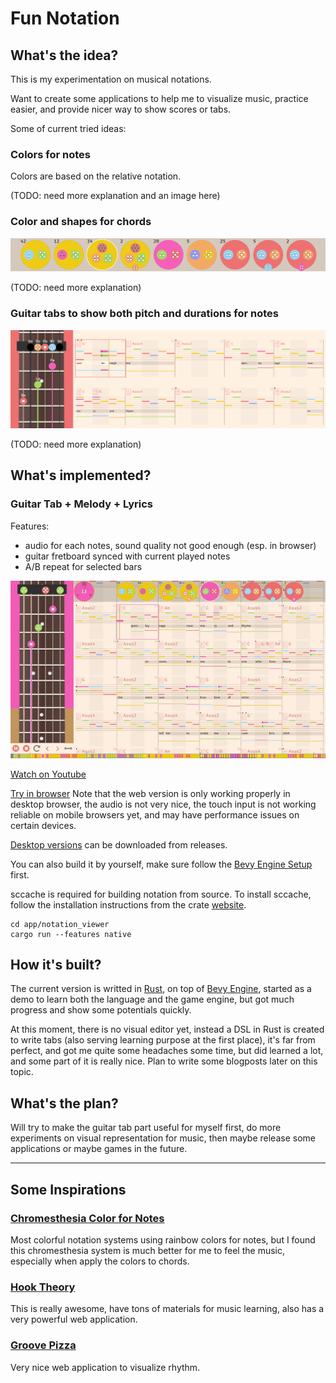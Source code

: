 # Fun Notation

## What's the idea?

This is my experimentation on musical notations.

Want to create some applications to help me to visualize music, practice easier, and provide nicer way to show scores or tabs.

Some of current tried ideas:

### Colors for notes

Colors are based on the relative notation.

(TODO: need more explanation and an image here)

### Color and shapes for chords

![Chords](docs/images/chords.png?raw=true)

(TODO: need more explanation)

### Guitar tabs to show both pitch and durations for notes

![Guitar Tab](docs/images/guitar_tab.png?raw=true)

(TODO: need more explanation)

## What's implemented?

### Guitar Tab + Melody + Lyrics

Features:

- audio for each notes, sound quality not good enough (esp. in browser)
- guitar fretboard synced with current played notes
- A/B repeat for selected bars


![Notation Viewer](docs/images/notation_viewer.gif?raw=true)

[Watch on Youtube](https://youtu.be/vxXcNSpCZ5Y)

[Try in browser](https://www.amateurguitar.com/songs/scarborough-fair/)
Note that the web version is only working properly in desktop browser, the audio is not very nice, the touch input is not working reliable on mobile browsers yet, and may have performance issues on certain devices.

[Desktop versions](https://github.com/notation-fun/notation/releases) can be downloaded from releases.

You can also build it by yourself, make sure follow the [Bevy Engine Setup](https://bevyengine.org/learn/book/getting-started/setup/) first.

sccache is required for building notation from source. To install sccache, follow the installation instructions from the crate [website](https://github.com/mozilla/sccache/blob/HEAD/#installation).
```
cd app/notation_viewer
cargo run --features native
```

## How it's built?

The current version is writted in [Rust](https://www.rust-lang.org), on top of [Bevy Engine](https://bevyengine.org), started as a demo to learn both the language and the game engine, but got much progress and show some potentials quickly.

At this moment, there is no visual editor yet, instead a DSL in Rust is created to write tabs (also serving learning purpose at the first place), it's far from perfect, and got me quite some headaches some time, but did learned a lot, and some part of it is really nice. Plan to write some blogposts later on this topic.

## What's the plan?

Will try to make the guitar tab part useful for myself first, do more experiments on visual representation for music, then maybe release some applications or maybe games in the future.

----
## Some Inspirations

### [Chromesthesia Color for Notes](https://en.wikipedia.org/wiki/Chromesthesia)

Most colorful notation systems using rainbow colors for notes, but I found this chromesthesia system is much better for me to feel the music, especially when apply the colors to chords.


### [Hook Theory](https://www.hooktheory.com/)

This is really awesome, have tons of materials for music learning, also has a very powerful web application.

### [Groove Pizza](https://apps.musedlab.org/groovepizza/?museid=qD-Y91QD3&)

Very nice web application to visualize rhythm.

